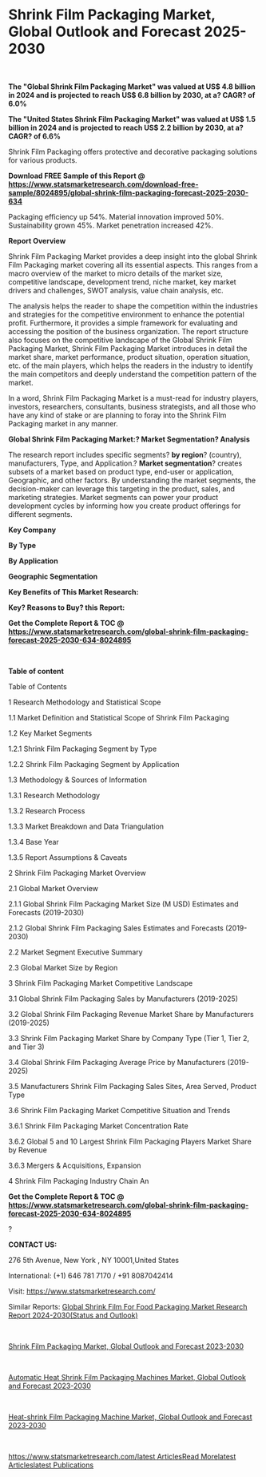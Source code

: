 <h1>Shrink Film Packaging Market, Global Outlook and Forecast 2025-2030</h1><br/><p><strong>The "Global Shrink Film Packaging Market" was valued at US$ 4.8 billion in 2024 and is projected to reach US$ 6.8 billion by 2030, at a? <strong>CAGR</strong>? of 6.0%</strong></p>
 
 
 
 <p><strong>The "United States Shrink Film Packaging Market" was valued at US$ 1.5 billion in 2024 and is projected to reach US$ 2.2 billion by 2030, at a? <strong>CAGR</strong>? of 6.6%</strong></p>
 
 
 
 <p>Shrink Film Packaging offers protective and decorative packaging solutions for various products.</p>
 
 
 
 <p><strong>Download FREE Sample of this Report @ <a href="https://www.statsmarketresearch.com/download-free-sample/8024895/global-shrink-film-packaging-forecast-2025-2030-634">https://www.statsmarketresearch.com/download-free-sample/8024895/global-shrink-film-packaging-forecast-2025-2030-634</a></strong></p>
 
 
 
 <p>Packaging efficiency up 54%. Material innovation improved 50%. Sustainability grown 45%. Market penetration increased 42%.</p>
 
 
 
 <p><strong>Report Overview</strong></p>
 
 
 
 <p>Shrink Film Packaging Market provides a deep insight into the global Shrink Film Packaging market covering all its essential aspects. This ranges from a macro overview of the market to micro details of the market size, competitive landscape, development trend, niche market, key market drivers and challenges, SWOT analysis, value chain analysis, etc.</p>
 
 
 
 <p>The analysis helps the reader to shape the competition within the industries and strategies for the competitive environment to enhance the potential profit. Furthermore, it provides a simple framework for evaluating and accessing the position of the business organization. The report structure also focuses on the competitive landscape of the Global Shrink Film Packaging Market, Shrink Film Packaging Market introduces in detail the market share, market performance, product situation, operation situation, etc. of the main players, which helps the readers in the industry to identify the main competitors and deeply understand the competition pattern of the market.</p>
 
 
 
 <p>In a word, Shrink Film Packaging Market is a must-read for industry players, investors, researchers, consultants, business strategists, and all those who have any kind of stake or are planning to foray into the Shrink Film Packaging market in any manner.</p>
 
 
 
 <p><strong>Global Shrink Film Packaging Market:? Market Segmentation? Analysis</strong></p>
 
 
 
 <p>The research report includes specific segments? <strong>by region</strong>? (country), manufacturers, Type, and Application.? <strong>Market segmentation</strong>? creates subsets of a market based on product type, end-user or application, Geographic, and other factors. By understanding the market segments, the decision-maker can leverage this targeting in the product, sales, and marketing strategies. Market segments can power your product development cycles by informing how you create product offerings for different segments.</p>
 
 
 
 <p><strong>Key Company</strong></p>
 
 
 
 <p><strong>By Type</strong></p>
 
 
 
 <p><strong><strong>By Application</strong></strong></p>
 
 
 
 <p><strong>Geographic Segmentation</strong></p>
 
 
 
 <p><strong>Key Benefits of This Market Research:</strong></p>
 
 
 
 <p><strong>Key? <strong>Reasons to Buy</strong>? this Report:</strong></p>
 
 
 
 <div><b>Get the Complete Report & TOC @ <a href="https://www.statsmarketresearch.com/global-shrink-film-packaging-forecast-2025-2030-634-8024895">https://www.statsmarketresearch.com/global-shrink-film-packaging-forecast-2025-2030-634-8024895</a></b></div>
 
 
 
 <p><br />
 
 <b>Table of content</b></p>
 
 
 
 <p>Table of Contents<br />
 
 1 Research Methodology and Statistical Scope<br />
 
 1.1 Market Definition and Statistical Scope of Shrink Film Packaging<br />
 
 1.2 Key Market Segments<br />
 
 1.2.1 Shrink Film Packaging Segment by Type<br />
 
 1.2.2 Shrink Film Packaging Segment by Application<br />
 
 1.3 Methodology & Sources of Information<br />
 
 1.3.1 Research Methodology<br />
 
 1.3.2 Research Process<br />
 
 1.3.3 Market Breakdown and Data Triangulation<br />
 
 1.3.4 Base Year<br />
 
 1.3.5 Report Assumptions & Caveats<br />
 
 2 Shrink Film Packaging Market Overview<br />
 
 2.1 Global Market Overview<br />
 
 2.1.1 Global Shrink Film Packaging Market Size (M USD) Estimates and Forecasts (2019-2030)<br />
 
 2.1.2 Global Shrink Film Packaging Sales Estimates and Forecasts (2019-2030)<br />
 
 2.2 Market Segment Executive Summary<br />
 
 2.3 Global Market Size by Region<br />
 
 3 Shrink Film Packaging Market Competitive Landscape<br />
 
 3.1 Global Shrink Film Packaging Sales by Manufacturers (2019-2025)<br />
 
 3.2 Global Shrink Film Packaging Revenue Market Share by Manufacturers (2019-2025)<br />
 
 3.3 Shrink Film Packaging Market Share by Company Type (Tier 1, Tier 2, and Tier 3)<br />
 
 3.4 Global Shrink Film Packaging Average Price by Manufacturers (2019-2025)<br />
 
 3.5 Manufacturers Shrink Film Packaging Sales Sites, Area Served, Product Type<br />
 
 3.6 Shrink Film Packaging Market Competitive Situation and Trends<br />
 
 3.6.1 Shrink Film Packaging Market Concentration Rate<br />
 
 3.6.2 Global 5 and 10 Largest Shrink Film Packaging Players Market Share by Revenue<br />
 
 3.6.3 Mergers & Acquisitions, Expansion<br />
 
 4 Shrink Film Packaging Industry Chain An</p>
 
 
 
 <div><b>Get the Complete Report & TOC @ <a href="https://www.statsmarketresearch.com/global-shrink-film-packaging-forecast-2025-2030-634-8024895">https://www.statsmarketresearch.com/global-shrink-film-packaging-forecast-2025-2030-634-8024895</a></b></div>
 
 
 
 <p>? </p>
 
 
 
 <p><b>CONTACT US:</b><br />
 
 276 5th Avenue, New York , NY 10001,United States<br />
 
 International: (+1) 646 781 7170 / +91 8087042414<br />
 
 Visit: <a href="https://www.statsmarketresearch.com/">https://www.statsmarketresearch.com/</a><br />
 
 Similar Reports: <a href="https://www.statsmarketresearch.com/global-shrink-film-packaging-forecast-2025-2030-634-8024895">Global Shrink Film For Food Packaging Market Research Report 2024-2030(Status and Outlook)</a><br />
 
 <br />
 
 <a href="https://www.statsmarketresearch.com/global-shrink-film-packaging-forecast-2025-2030-634-8024895">Shrink Film Packaging Market, Global Outlook and Forecast 2023-2030</a><br />
 
 <br />
 
 <a href="https://www.statsmarketresearch.com/global-shrink-film-packaging-forecast-2025-2030-634-8024895">Automatic Heat Shrink Film Packaging Machines Market, Global Outlook and Forecast 2023-2030</a><br />
 
 <br />
 
 <a href="https://www.statsmarketresearch.com/global-shrink-film-packaging-forecast-2025-2030-634-8024895">Heat-shrink Film Packaging Machine Market, Global Outlook and Forecast 2023-2030</a><br />
 
 <br />
 
 <a href="https://gyeongbokgung.com">https://www.statsmarketresearch.com/</a><a href="https://hallyeomaritime.com">latest Articles</a><a href="https://jingwansa.com">Read More</a><a href="https://nguoiviet.jp/">latest Articles</a><a href="https://www.intelmarketresearch.com/">latest Publications</a></p>